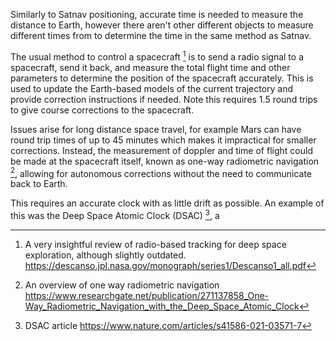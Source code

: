 Similarly to Satnav positioning, accurate time is needed to measure the distance to Earth, however there aren't other different objects to measure different times from to determine the time in the same method as Satnav.

The usual method to control a spacecraft [^1] is to send a radio signal to a spacecraft, send it back, and measure the total flight time and other parameters to determine the position of the spacecraft accurately. This is used to update the Earth-based models of the current trajectory and provide correction instructions if needed. Note this requires 1.5 round trips to give course corrections to the spacecraft.

Issues arise for long distance space travel, for example Mars can have round trip times of up to 45 minutes which makes it impractical for smaller corrections. Instead, the measurement of doppler and time of flight could be made at the spacecraft itself, known as one-way radiometric navigation [^2], allowing for autonomous corrections without the need to communicate back to Earth. 

This requires an accurate clock with as little drift as possible. An example of this was the Deep Space Atomic Clock (DSAC) [^3], a 


[^1]: A very insightful review of radio-based tracking for deep space exploration, although slightly outdated. https://descanso.jpl.nasa.gov/monograph/series1/Descanso1_all.pdf
[^2]: An overview of one way radiometric navigation https://www.researchgate.net/publication/271137858_One-Way_Radiometric_Navigation_with_the_Deep_Space_Atomic_Clock
[^3]: DSAC article https://www.nature.com/articles/s41586-021-03571-7
